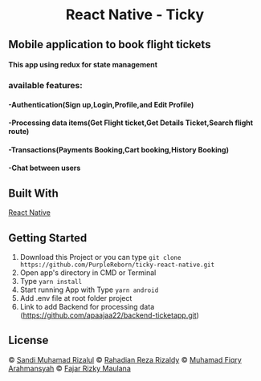<h1 align='center'>React Native - Ticky</h1>

<h2>Mobile application to book flight tickets</h2>

<h4>This app using redux for state management<h4>

<h3>available features:</h3>
<h4>-Authentication(Sign up,Login,Profile,and Edit Profile)</h4>
<h4>-Processing data items(Get Flight ticket,Get Details Ticket,Search flight route)</h4>
<h4>-Transactions(Payments Booking,Cart booking,History Booking)</h4>
<h4>-Chat between users</h4>


## Built With

[React Native](https://reactnative.dev/docs/environment-setup)

## Getting Started

1. Download this Project or you can type `git clone https://github.com/PurpleReborn/ticky-react-native.git`
2. Open app's directory in CMD or Terminal
3. Type `yarn install`
4. Start running App with Type `yarn android`
4. Add .env file at root folder project
5. Link to add Backend for processing data (https://github.com/apaajaa22/backend-ticketapp.git)

## License

© [Sandi Muhamad Rizalul](https://github.com/PurpleReborn/)
© [Rahadian Reza Rizaldy](https://github.com/apaajaa22)
© [Muhamad Fiqry Arahmansyah](https://github.com/CUPAXX)
© [Fajar Rizky Maulana](https://github.com/acrossmindanduniverse)
